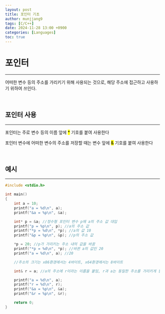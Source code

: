 ```yaml
---
layout: post
title: 포인터 기초
author: munjjang9
tags: [C/C++]
date: 2024-11-28 13:00 +0900
categories: [Languages]
toc: true
---
```


# 포인터
---
어떠한 변수 등의 주소를 가리키기 위해 사용되는 것으로, 해당 주소에 접근하고 사용하기 위하여 쓰인다.

<br>

## 포인터 사용
---
포인터는 주로 변수 등의 이름 앞에 <mark>*</mark> 기호를 붙여 사용한다

포인터 변수에 어떠한 변수의 주소를 저장할 때는 변수 앞에 <mark>&</mark> 기호를 붙여 사용한다

<br>

## 예시
---
```c
#include <stdio.h>

int main()
{
	int a = 10;
	printf("a = %d\n", a);
	printf("&a = %p\n", &a);

	int* p = &a; //정수형 포인터 변수 p에 a의 주소 값 대입
	printf("p = %p\n", p); //a의 주소 값
	printf("*p = %d\n", *p); //a의 값 10
	printf("&p = %p\n", &p); //p의 주소 값

	*p = 20; //p가 가리키는 주소 내의 값을 바꿈
	printf("*p = %d\n", *p); //바뀐 a의 값인 20
	printf("a = %d\n", a); //20

	//주소의 크기는 x86환경에서는 4바이트, x64환경에서는 8바이트

	int& r = a; //a의 주소에 r이라는 이름을 붙임, r과 a는 동일한 주소를 가리키게 됨

	printf("a = %d\n", a);
	printf("r = %d\n", r);
	printf("&a = %p\n", &a);
	printf("&r = %p\n", &r);

	return 0;
}
```
